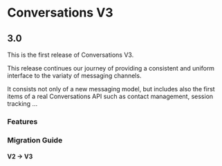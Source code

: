 # Conversations V3

## 3.0

This is the first release of Conversations V3.

This release continues our journey of providing a consistent and uniform interface to the variaty of messaging channels.

It consists not only of a new messaging model, but includes also the first items of a real Conversations API such as contact management, session tracking ...

### Features

### Migration Guide

####  V2 -> V3
